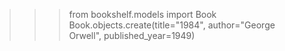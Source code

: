 > > > from bookshelf.models import Book
> > > Book.objects.create(title="1984", author="George Orwell", published_year=1949)
